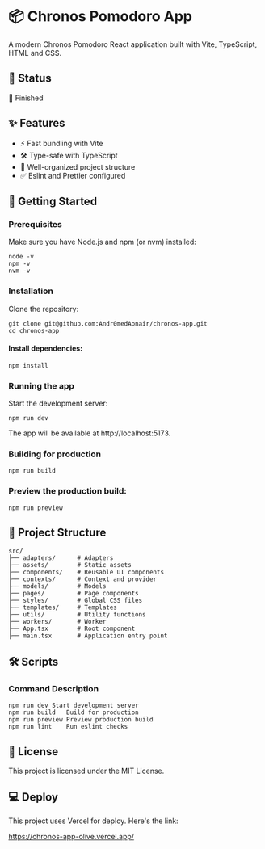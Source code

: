 # 📦 Chronos Pomodoro App
A modern Chronos Pomodoro React application built with Vite, TypeScript, HTML and CSS.


## 🚩 Status

🏁 Finished

## ✨ Features
  - ⚡ Fast bundling with Vite
  - 🛠️ Type-safe with TypeScript
  - 📁 Well-organized project structure
  - ✅ Eslint and Prettier configured

## 🚀 Getting Started

### Prerequisites
Make sure you have Node.js and npm (or nvm) installed:

```
node -v
npm -v
nvm -v
```

### Installation
Clone the repository:

```
git clone git@github.com:Andr0medAonair/chronos-app.git
cd chronos-app
```

#### Install dependencies:

```
npm install
```

### Running the app
Start the development server:

```
npm run dev
```

The app will be available at http://localhost:5173.

### Building for production
```
npm run build
```

### Preview the production build:

```
npm run preview
```

## 📂 Project Structure
```
src/
├── adapters/      # Adapters
├── assets/        # Static assets
├── components/    # Reusable UI components
├── contexts/      # Context and provider
├── models/        # Models
├── pages/         # Page components
├── styles/        # Global CSS files
├── templates/     # Templates
├── utils/         # Utility functions
├── workers/       # Worker
├── App.tsx        # Root component
├── main.tsx       # Application entry point
```

## 🛠️ Scripts

### Command	Description
```
npm run dev	Start development server
npm run build	Build for production
npm run preview	Preview production build
npm run lint	Run eslint checks
```

## 📜 License
This project is licensed under the MIT License.

## 💻 Deploy
This project uses Vercel for deploy. Here's the link:

https://chronos-app-olive.vercel.app/